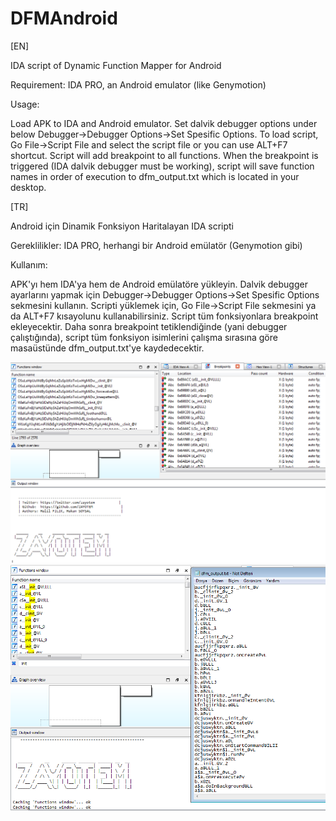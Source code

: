 # DFMAndroid
[EN]

IDA script of Dynamic Function Mapper for Android 

Requirement: IDA PRO, an Android emulator (like Genymotion)

Usage:

Load APK to IDA and Android emulator. Set dalvik debugger options under below Debugger->Debugger Options->Set Spesific Options. To load script, Go File->Script File and select the script file or you can use ALT+F7 shortcut. Script will add breakpoint to all functions. When the breakpoint is triggered (IDA dalvik debugger must be working), script will save function names in order of execution to dfm_output.txt which is located in your desktop.

[TR] 

Android için Dinamik Fonksiyon Haritalayan IDA scripti

Gereklilikler: IDA PRO, herhangi bir Android emülatör (Genymotion gibi)

Kullanım:

APK'yı hem IDA'ya hem de Android emülatöre yükleyin. Dalvik debugger ayarlarını yapmak için Debugger->Debugger Options->Set Spesific Options sekmesini kullanın. Scripti yüklemek için, Go File->Script File sekmesini ya da ALT+F7 kısayolunu kullanabilirsiniz. Script tüm fonksiyonlara breakpoint ekleyecektir. Daha sonra breakpoint tetiklendiğinde (yani debugger çalıştığında), script tüm fonksiyon isimlerini çalışma sırasına göre masaüstünde dfm_output.txt'ye kaydedecektir. 

![](img/ss_1.png)
![](img/ss_2.png)

